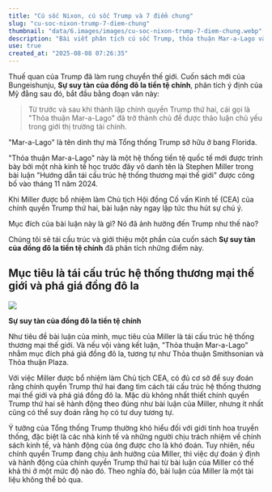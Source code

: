 ```yaml
---
title: "Cú sốc Nixon, cú sốc Trump và 7 điểm chung"
slug: "cu-soc-nixon-trump-7-diem-chung"
thumbnail: "data/6.images/images/cu-soc-nixon-trump-7-diem-chung.webp"
description: "Bài viết phân tích cú sốc Trump, thỏa thuận Mar-a-Lago và đề xuất của nhà kinh tế Stephen Miller về tái cấu trúc hệ thống tiền tệ quốc tế, tập trung vào việc phá giá đồng đô la."
use: true
created_at: "2025-08-08 07:26:35"
---
```


Thuế quan của Trump đã làm rung chuyển thế giới. Cuốn sách mới của Bungeishunju, **Sự suy tàn của đồng đô la tiền tệ chính**, phân tích ý định của Mỹ đằng sau đó, bắt đầu bằng đoạn văn này:

> Từ trước và sau khi thành lập chính quyền Trump thứ hai, cái gọi là "Thỏa thuận Mar-a-Lago" đã trở thành chủ đề được thảo luận chủ yếu trong giới thị trường tài chính.

"Mar-a-Lago" là tên dinh thự mà Tổng thống Trump sở hữu ở bang Florida.

"Thỏa thuận Mar-a-Lago" này là một hệ thống tiền tệ quốc tế mới được trình bày bởi một nhà kinh tế học trước đây vô danh tên là Stephen Miller trong bài luận "Hướng dẫn tái cấu trúc hệ thống thương mại thế giới" được công bố vào tháng 11 năm 2024.

Khi Miller được bổ nhiệm làm Chủ tịch Hội đồng Cố vấn Kinh tế (CEA) của chính quyền Trump thứ hai, bài luận này ngay lập tức thu hút sự chú ý.

Mục đích của bài luận này là gì? Nó đã ảnh hưởng đến Trump như thế nào?

Chúng tôi sẽ tái cấu trúc và giới thiệu một phần của cuốn sách **Sự suy tàn của đồng đô la tiền tệ chính** đã phân tích những điểm này.

## Mục tiêu là tái cấu trúc hệ thống thương mại thế giới và phá giá đồng đô la

![](/images/20250808-00081231-bunshun-000-1-view.webp)

**Sự suy tàn của đồng đô la tiền tệ chính**

Như tiêu đề bài luận của mình, mục tiêu của Miller là tái cấu trúc hệ thống thương mại thế giới. Và nếu vội vàng kết luận, "Thỏa thuận Mar-a-Lago" nhằm mục đích phá giá đồng đô la, tương tự như Thỏa thuận Smithsonian và Thỏa thuận Plaza.

Với việc Miller được bổ nhiệm làm Chủ tịch CEA, có đủ cơ sở để suy đoán rằng chính quyền Trump thứ hai đang tìm cách tái cấu trúc hệ thống thương mại thế giới và phá giá đồng đô la. Mặc dù không nhất thiết chính quyền Trump thứ hai sẽ hành động theo đúng như bài luận của Miller, nhưng ít nhất cũng có thể suy đoán rằng họ có tư duy tương tự.

Ý tưởng của Tổng thống Trump thường khó hiểu đối với giới tinh hoa truyền thống, đặc biệt là các nhà kinh tế và những người chịu trách nhiệm về chính sách kinh tế, và hành động của ông được cho là khó đoán. Tuy nhiên, nếu chính quyền Trump đang chịu ảnh hưởng của Miller, thì việc dự đoán ý định và hành động của chính quyền Trump thứ hai từ bài luận của Miller có thể khả thi ở một mức độ nào đó. Theo nghĩa đó, bài luận của Miller là một tài liệu không thể bỏ qua.